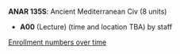**ANAR 135S**: Ancient Mediterranean Civ (8 units)

- **A00** (Lecture) (time and location TBA) by staff

[Enrollment numbers over time](./ANAR135S.tsv)
